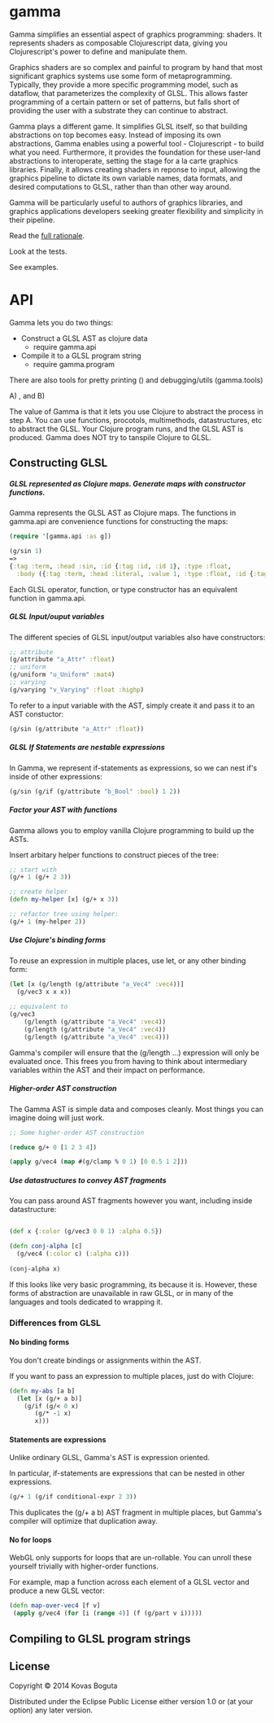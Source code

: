 # gamma

Gamma simplifies an essential aspect of graphics programming: shaders. It represents shaders as composable Clojurescript data, giving you Clojurescript's power to define and manipulate them. 

Graphics shaders are so complex and painful to program by hand that most significant graphics systems use some form of metaprogramming. Typically, they provide a more specific programming model, such as dataflow, that parameterizes the complexity of GLSL. This allows faster programming of a certain pattern or set of patterns, but falls short of providing the user with a substrate they can continue to abstract.

Gamma plays a different game. It simplifies GLSL itself, so that building abstractions on top becomes easy. Instead of imposing its own abstractions, Gamma enables using a powerful tool - Clojurescript - to build what you need. Furthermore, it provides the foundation for these user-land abstractions to interoperate, setting the stage for a la carte graphics libraries. Finally, it allows creating shaders in reponse to input, allowing the graphics pipeline to dictate its own variable names, data formats, and desired computations to GLSL, rather than than other way around. 

Gamma will be particularly useful to authors of graphics libraries, and graphics applications developers seeking greater flexibility and simplicity in their pipeline. 

Read the [full rationale](https://github.com/kovasb/gamma/wiki/Gamma-Rationale).

Look at the tests. 

See examples. 



# API

Gamma lets you do two things:
- Construct a GLSL AST as clojure data
  - require gamma.api    
- Compile it to a GLSL program string 
  - require gamma.program 

There are also tools for pretty printing () and debugging/utils (gamma.tools) 
  

A) , and B) 

The value of Gamma is that it lets you use Clojure to abstract the process in step A. You can use functions, procotols, multimethods, datastructures, etc to abstract the GLSL. Your Clojure program runs, and the GLSL AST is produced. Gamma does NOT try to tanspile Clojure to GLSL.


## Constructing GLSL 

##### GLSL represented as Clojure maps. Generate maps with constructor functions.  

Gamma represents the GLSL AST as Clojure maps.  The functions in gamma.api are convenience functions for constructing the maps:

```clojure
(require '[gamma.api :as g])
```

```clojure
(g/sin 1)
=>
{:tag :term, :head :sin, :id {:tag :id, :id 1}, :type :float,
  :body ({:tag :term, :head :literal, :value 1, :type :float, :id {:tag :id, :id 2}})}
```

Each GLSL operator, function, or type constructor has an equivalent function in gamma.api. 

##### GLSL Input/ouput variables

The different species of GLSL input/output variables also have constructors:

```clojure
;; attribute 
(g/attribute "a_Attr" :float)
;; uniform 
(g/uniform "u_Uniform" :mat4)
;; varying 
(g/varying "v_Varying" :float :highp)
```

To refer to a input variable with the AST, simply create it and pass it to an AST constuctor: 

```clojure 
(g/sin (g/attribute "a_Attr" :float))
```

##### GLSL If Statements are nestable expressions

In Gamma, we represent if-statements as expressions, so we can nest if's inside of other expressions:

```clojure 
(g/sin (g/if (g/attribute "b_Bool" :bool) 1 2))
```

##### Factor your AST with functions 

Gamma allows you to employ vanilla Clojure programming to build up the ASTs.

Insert arbitary helper functions to construct pieces of the tree:

```clojure
;; start with 
(g/+ 1 (g/+ 2 3))

;; create helper
(defn my-helper [x] (g/+ x 3))

;; refactor tree using helper:
(g/+ 1 (my-helper 2))
```

##### Use Clojure's binding forms 

To reuse an expression in multiple places, use let, or any other binding form:
```clojure
(let [x (g/length (g/attribute "a_Vec4" :vec4))]
  (g/vec3 x x x))
  
;; equivalent to 
(g/vec3 
    (g/length (g/attribute "a_Vec4" :vec4))
    (g/length (g/attribute "a_Vec4" :vec4))
    (g/length (g/attribute "a_Vec4" :vec4)))
```

Gamma's compiler will ensure that the (g/length ...) expression will only be evaluated once. This frees you from having to think about intermediary variables within the AST and their impact on performance. 

##### Higher-order AST construction

The Gamma AST is simple data and composes cleanly. Most things you can imagine doing will just work. 

```clojure
;; Some higher-order AST construction

(reduce g/+ 0 [1 2 3 4])

(apply g/vec4 (map #(g/clamp % 0 1) [0 0.5 1 2]))
```

##### Use datastructures to convey AST fragments

You can pass around AST fragments however you want, including inside datastructure:

```clojure

(def x {:color (g/vec3 0 0 1) :alpha 0.5})

(defn conj-alpha [c]
  (g/vec4 (:color c) (:alpha c)))
  
(conj-alpha x)  
```

If this looks like very basic programming, its because it is. However, these forms of abstraction are unavailable in raw GLSL, or in many of the languages and tools dedicated to wrapping it. 


### Differences from GLSL

#### No binding forms 

You don't create bindings or assignments within the AST.

If you want to pass an expression to multiple places, just do with Clojure:

```clojure
(defn my-abs [a b]
  (let [x (g/+ a b)]
    (g/if (g/< 0 x)
       (g/* -1 x) 
       x)))
```

#### Statements are expressions

Unlike ordinary GLSL, Gamma's AST is expression oriented. 

In particular, if-statements are expressions that can be nested in other expressions.

```clojure
(g/+ 1 (g/if conditional-expr 2 3))
```


This duplicates the (g/+ a b) AST fragment in multiple places, but Gamma's compiler will optimize that duplication away.

#### No for loops 

WebGL only supports for loops that are un-rollable. You can unroll these yourself trivially with higher-order functions.

For example, map a function across each element of a GLSL vector and produce a new GLSL vector:

```clojure
(defn map-over-vec4 [f v]
 (apply g/vec4 (for [i (range 4)] (f (g/part v i)))))
``` 

## Compiling to GLSL program strings






## License

Copyright © 2014 Kovas Boguta

Distributed under the Eclipse Public License either version 1.0 or (at
your option) any later version.
